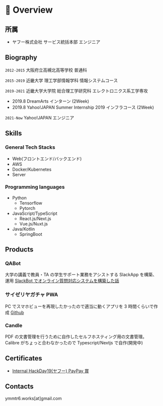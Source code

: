 # 📖 Overview

## 所属

- ヤフー株式会社 サービス統括本部 エンジニア

## Biography

`2012-2015` 大阪府立高槻北高等学校 普通科

`2015-2019` 近畿大学 理工学部情報学科 情報システムコース

`2019-2021` 近畿大学大学院 総合理工学研究科 エレクトロニクス系工学専攻

- 2019.8 DreamArts インターン (2Week)
- 2019.8 Yahoo!JAPAN Summer Internship 2019 インフラコース (2Week)

`2021-Now` Yahoo!JAPAN エンジニア

## Skills

### General Tech Stacks

- Web(フロントエンド/バックエンド)
- AWS
- Docker/Kubernetes
- Server

### Programming languages

- Python
  - Tensorflow
  - Pytorch
- JavaScript/TypeScript
  - React.js/Next.js
  - Vue.js/Nuxt.js
- Java/Kotlin
  - SpringBoot

## Products

### QABot

大学の講義で教員・TA の学生サポート業務をアシストする SlackApp を構築、運用
[SlackBot でオンライン質問対応システムを構築した話](https://qiita.com/ymmtr6/items/bb53d675a022de5328a1)

### サイゼリヤガチャ PWA

PC でスマホビューを再現したかったので適当に動くアプリを 3 時間くらいで作成 [Github](https://ymmtr6.github.io/saizeriya-gacha/)

### Candle

PDF の文書管理を行うために自作したセルフホスティング用の文書管理。Calibre がちょっと合わなかったので Typescript/Nextjs で自作(開発中)

## Certificates

- [Internal HackDay19(ヤフー) PayPay 賞](https://about.yahoo.co.jp/info/blog/20220926/internalhackday19.html#anc4)

## Contacts

ymmtr6.works\[at\]gmail.com
